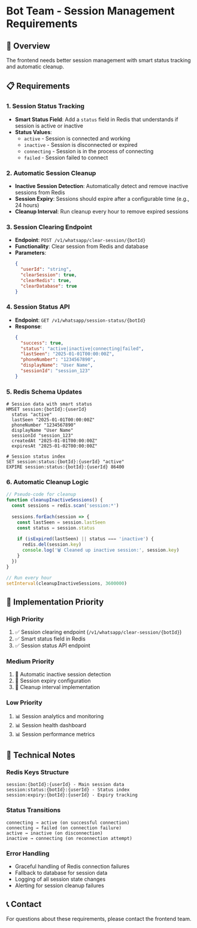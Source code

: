 # Bot Team - Session Management Requirements

## 🎯 Overview
The frontend needs better session management with smart status tracking and automatic cleanup.

## 📋 Requirements

### 1. Session Status Tracking
- **Smart Status Field**: Add a `status` field in Redis that understands if session is active or inactive
- **Status Values**: 
  - `active` - Session is connected and working
  - `inactive` - Session is disconnected or expired
  - `connecting` - Session is in the process of connecting
  - `failed` - Session failed to connect

### 2. Automatic Session Cleanup
- **Inactive Session Detection**: Automatically detect and remove inactive sessions from Redis
- **Session Expiry**: Sessions should expire after a configurable time (e.g., 24 hours)
- **Cleanup Interval**: Run cleanup every hour to remove expired sessions

### 3. Session Clearing Endpoint
- **Endpoint**: `POST /v1/whatsapp/clear-session/{botId}`
- **Functionality**: Clear session from Redis and database
- **Parameters**:
  ```json
  {
    "userId": "string",
    "clearSession": true,
    "clearRedis": true,
    "clearDatabase": true
  }
  ```

### 4. Session Status API
- **Endpoint**: `GET /v1/whatsapp/session-status/{botId}`
- **Response**:
  ```json
  {
    "success": true,
    "status": "active|inactive|connecting|failed",
    "lastSeen": "2025-01-01T00:00:00Z",
    "phoneNumber": "1234567890",
    "displayName": "User Name",
    "sessionId": "session_123"
  }
  ```

### 5. Redis Schema Updates
```redis
# Session data with smart status
HMSET session:{botId}:{userId} 
  status "active"
  lastSeen "2025-01-01T00:00:00Z"
  phoneNumber "1234567890"
  displayName "User Name"
  sessionId "session_123"
  createdAt "2025-01-01T00:00:00Z"
  expiresAt "2025-01-02T00:00:00Z"

# Session status index
SET session:status:{botId}:{userId} "active"
EXPIRE session:status:{botId}:{userId} 86400
```

### 6. Automatic Cleanup Logic
```javascript
// Pseudo-code for cleanup
function cleanupInactiveSessions() {
  const sessions = redis.scan('session:*')
  
  sessions.forEach(session => {
    const lastSeen = session.lastSeen
    const status = session.status
    
    if (isExpired(lastSeen) || status === 'inactive') {
      redis.del(session.key)
      console.log('🗑️ Cleaned up inactive session:', session.key)
    }
  })
}

// Run every hour
setInterval(cleanupInactiveSessions, 3600000)
```

## 🚀 Implementation Priority

### High Priority
1. ✅ Session clearing endpoint (`/v1/whatsapp/clear-session/{botId}`)
2. ✅ Smart status field in Redis
3. ✅ Session status API endpoint

### Medium Priority
1. 🔄 Automatic inactive session detection
2. 🔄 Session expiry configuration
3. 🔄 Cleanup interval implementation

### Low Priority
1. 📊 Session analytics and monitoring
2. 📊 Session health dashboard
3. 📊 Session performance metrics

## 🔧 Technical Notes

### Redis Keys Structure
```
session:{botId}:{userId} - Main session data
session:status:{botId}:{userId} - Status index
session:expiry:{botId}:{userId} - Expiry tracking
```

### Status Transitions
```
connecting → active (on successful connection)
connecting → failed (on connection failure)
active → inactive (on disconnection)
inactive → connecting (on reconnection attempt)
```

### Error Handling
- Graceful handling of Redis connection failures
- Fallback to database for session data
- Logging of all session state changes
- Alerting for session cleanup failures

## 📞 Contact
For questions about these requirements, please contact the frontend team. 